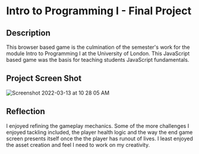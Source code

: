 # Intro to Programming I - Final Project

## Description
This browser based game is the culmination of the semester's work for the module Intro to Programming I at the University of London. This JavaScript based game was the basis for teaching students JavaScript fundamentals.

## Project Screen Shot
![Screenshot 2022-03-13 at 10 28 05 AM](https://user-images.githubusercontent.com/46342592/158042246-fcc7cc27-7aae-4a58-8288-51066fd04454.png)

## Reflection
I enjoyed refining the gameplay mechanics. Some of the more challenges I enjoyed tackling included, the player health logic and the way the end game screen presents itself once the the player has runout of lives. I least enjoyed the asset creation and feel I need to work on my creativity.
